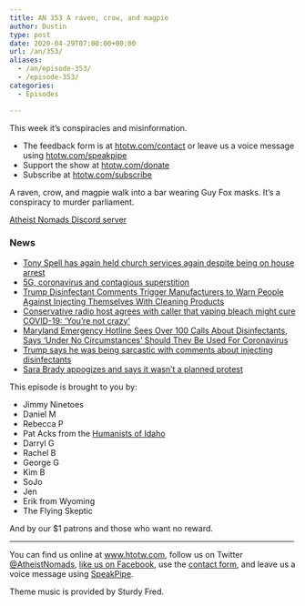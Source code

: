 ```yaml
---
title: AN 353 A raven, crow, and magpie
author: Dustin
type: post
date: 2020-04-29T07:00:00+00:00
url: /an/353/
aliases:
  - /an/episode-353/
  - /episode-353/
categories:
  - Episodes

---
```

<div id="buzzsprout-player-10552756"></div><script src="https://www.buzzsprout.com/1983601/10552756-353-a-raven-crow-and-magpie.js?container_id=buzzsprout-player-10552756&player=small" type="text/javascript" charset="utf-8"></script>

This week it&#8217;s conspiracies and misinformation.

<!--more-->

 * The feedback form is at [htotw.com/contact](https://htotw.com/contact) or leave us a voice message using <a href="https://htotw.com/speakpipe" target="_blank" rel="noopener noreferrer">htotw.com/speakpipe</a>
 * Support the show at <a href="https://htotw.com/donate" target="_blank" rel="noopener noreferrer">htotw.com/donate</a>
 * Subscribe at <a href="https://htotw.com/subscribe" target="_blank" rel="noopener noreferrer">htotw.com/subscribe</a>

A raven, crow, and magpie walk into a bar wearing Guy Fox masks. It’s a conspiracy to murder parliament.

[Atheist Nomads Discord server][1]

### News

  * [Tony Spell has again held church services again despite being on house arrest][2]
  * [5G, coronavirus and contagious superstition][3]
  * [Trump Disinfectant Comments Trigger Manufacturers to Warn People Against Injecting Themselves With Cleaning Products][4]
  * [Conservative radio host agrees with caller that vaping bleach might cure COVID-19: ‘You’re not crazy’][5]
  * [Maryland Emergency Hotline Sees Over 100 Calls About Disinfectants, Says ‘Under No Circumstances’ Should They Be Used For Coronavirus][6]
  * [Trump says he was being sarcastic with comments about injecting disinfectants][7]
  * [Sara Brady appogizes and says it wasn’t a planned protest][8]

This episode is brought to you by:

  * Jimmy Ninetoes
  * Daniel M
  * Rebecca P
  * Pat Acks from the <a href="https://www.humanistsofidaho.org" target="_blank" rel="noopener noreferrer">Humanists of Idaho</a>
  * Darryl G
  * Rachel B
  * George G
  * Kim B
  * SoJo
  * Jen
  * Erik from Wyoming
  * The Flying Skeptic

And by our $1 patrons and those who want no reward.

<hr width="500" />

You can find us online at <a href="https://www.htotw.com/" target="_blank" rel="noopener noreferrer">www.htotw.com</a>, follow us on Twitter <a href="https://htotw.com/twitter" target="_blank" rel="noopener noreferrer">@AtheistNomads</a>, <a href="https://htotw.com/facebook" target="_blank" rel="noopener noreferrer">like us on Facebook</a>, use the [contact form](https://htotw.com/contact), and leave us a voice message using <a href="https://htotw.com/speakpipe" target="_blank" rel="noopener noreferrer">SpeakPipe</a>.

Theme music is provided by Sturdy Fred.

 [1]: https://discord.gg/EUXj3h8
 [2]: https://www.katc.com/news/covering-louisiana/central-pastor-holds-services-again
 [3]: https://www.theguardian.com/world/2020/apr/26/5g-coronavirus-and-contagious-superstition
 [4]: https://www.newsweek.com/trump-disinfectant-comments-trigger-manufacturer-warn-against-people-injecting-cleaning-products-1499993
 [5]: https://www.rawstory.com/2020/04/conservative-radio-host-agrees-with-caller-that-vaping-bleach-might-cure-covid-19-youre-not-crazy/
 [6]: https://www.newsweek.com/maryland-emergency-hotline-sees-over-100-calls-about-disinfectants-says-under-no-circumstances-1500130
 [7]: https://www.nbcnews.com/politics/donald-trump/trump-says-he-was-being-sarcastic-comments-about-injecting-disinfectants-n1191991
 [8]: https://www.msn.com/en-us/news/us/meridian-mom-apologizes-for-trespassing-arrest-says-she-wasnt-there-to-make-a-political-statement/ar-BB13a94l